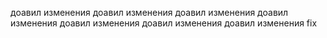 доавил изменения
доавил изменения
доавил изменения
доавил изменения
доавил изменения
доавил изменения
доавил изменения
fix

